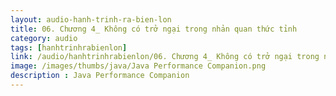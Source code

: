 ```yaml
---
layout: audio-hanh-trinh-ra-bien-lon
title: 06. Chương 4_ Không có trở ngại trong nhản quan thức tỉnh
category: audio
tags: [hanhtrinhrabienlon]
link: /audio/hanhtrinhrabienlon/06. Chương 4_ Không có trở ngại trong nhản quan thức tỉnh.mp3 
image: /images/thumbs/java/Java Performance Companion.png
description : Java Performance Companion 
---
```












